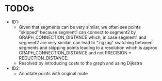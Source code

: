 # TODOs
* ID1:
  * Given that segments can be very similar, we often see points "skipped" because segment1 can connect to segment2 by GRAPH_CONNECTION_DISTANCE which, in case segment1 and segment2 are very similar, can lead to "zigzag" switching between segments and skipping points leading to a resolution which is approx GRAPH_CONNECTION_DISTANCE and not PRECISION * REDUCTION_DISTANCE.
  * Resolved by introducing costs to the graph and using Dijkstra
* ID2:
  * Annotate points with original route
